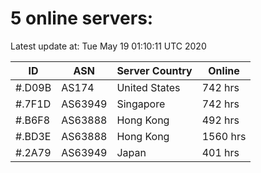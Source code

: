 # 5 online servers:

Latest update at: Tue May 19 01:10:11 UTC 2020

| ID | ASN | Server Country | Online |
| -- | --- | -------------- | ------ |
| #.D09B | AS174 | United States | 742 hrs |
| #.7F1D | AS63949 | Singapore | 742 hrs |
| #.B6F8 | AS63888 | Hong Kong | 492 hrs |
| #.BD3E | AS63888 | Hong Kong | 1560 hrs |
| #.2A79 | AS63949 | Japan | 401 hrs |

